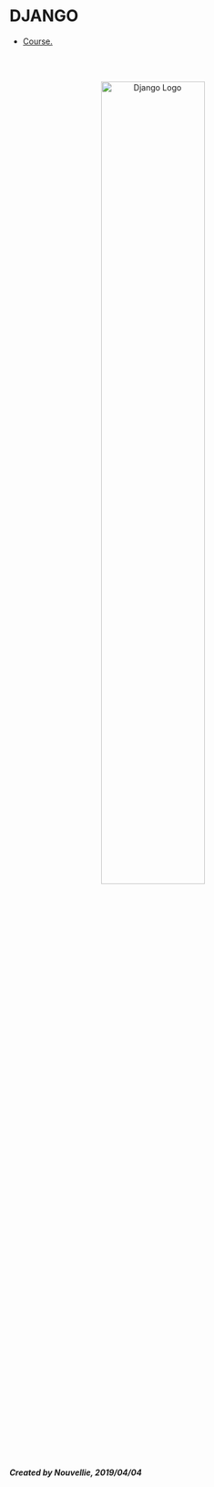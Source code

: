 <div>
<h1>DJANGO</h1>

- [Course.](https://github.com/Nouvellie/django-1st/tree/django/course)

<br><br>
<p align="center">

<img src="https://static.djangoproject.com/img/logos/django-logo-negative.svg" width="60%" class="center" alt="Django Logo">

</p>
<br><br><br>
<p>

<h5>

*Created by Nouvellie, 2019/04/04*

</h5>

</p>

</div>